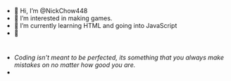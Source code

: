 - 👋 Hi, I’m @NickChow448
- 👀 I’m interested in making games.
- 🌱 I’m currently learning HTML and going into JavaScript
- 💞️ <h1>
  <em>
- Coding isn't meant to be perfected, its something that you always make mistakes on no matter how good you are.
  </em>
- </h1>

<!---
NickChow448/NickChow448 is a ✨ special ✨ repository because its `README.md` (this file) appears on your GitHub profile.
You can click the Preview link to take a look at your changes.
--->
